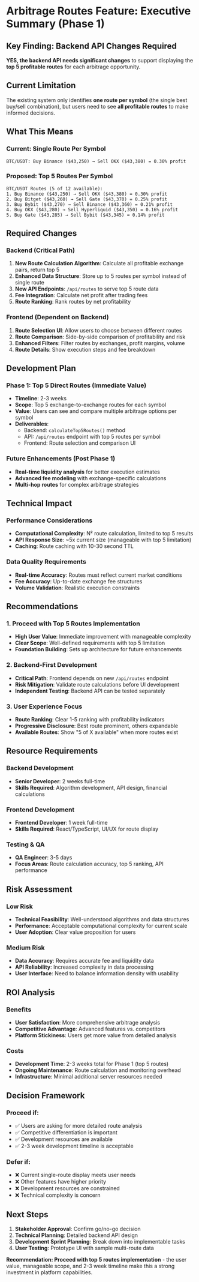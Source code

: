 # Arbitrage Routes Feature: Executive Summary (Phase 1)

## Key Finding: Backend API Changes Required

**YES, the backend API needs significant changes** to support displaying the **top 5 profitable routes** for each arbitrage opportunity.

## Current Limitation

The existing system only identifies **one route per symbol** (the single best buy/sell combination), but users need to see **all profitable routes** to make informed decisions.

## What This Means

### Current: Single Route Per Symbol
```
BTC/USDT: Buy Binance ($43,250) → Sell OKX ($43,380) = 0.30% profit
```

### Proposed: Top 5 Routes Per Symbol
```
BTC/USDT Routes (5 of 12 available):
1. Buy Binance ($43,250) → Sell OKX ($43,380) = 0.30% profit
2. Buy Bitget ($43,260) → Sell Gate ($43,370) = 0.25% profit  
3. Buy Bybit ($43,270) → Sell Binance ($43,360) = 0.21% profit
4. Buy OKX ($43,280) → Sell Hyperliquid ($43,350) = 0.16% profit
5. Buy Gate ($43,285) → Sell Bybit ($43,345) = 0.14% profit
```

## Required Changes

### Backend (Critical Path)
1. **New Route Calculation Algorithm**: Calculate all profitable exchange pairs, return top 5
2. **Enhanced Data Structure**: Store up to 5 routes per symbol instead of single route
3. **New API Endpoints**: `/api/routes` to serve top 5 route data
4. **Fee Integration**: Calculate net profit after trading fees
5. **Route Ranking**: Rank routes by net profitability

### Frontend (Dependent on Backend)
1. **Route Selection UI**: Allow users to choose between different routes
2. **Route Comparison**: Side-by-side comparison of profitability and risk
3. **Enhanced Filters**: Filter routes by exchanges, profit margins, volume
4. **Route Details**: Show execution steps and fee breakdown

## Development Plan

### Phase 1: Top 5 Direct Routes (Immediate Value)
- **Timeline**: 2-3 weeks
- **Scope**: Top 5 exchange-to-exchange routes for each symbol
- **Value**: Users can see and compare multiple arbitrage options per symbol
- **Deliverables**:
  - Backend: `calculateTop5Routes()` method
  - API: `/api/routes` endpoint with top 5 routes per symbol
  - Frontend: Route selection and comparison UI

### Future Enhancements (Post Phase 1)
- **Real-time liquidity analysis** for better execution estimates
- **Advanced fee modeling** with exchange-specific calculations
- **Multi-hop routes** for complex arbitrage strategies

## Technical Impact

### Performance Considerations
- **Computational Complexity**: N² route calculation, limited to top 5 results
- **API Response Size**: ~5x current size (manageable with top 5 limitation)
- **Caching**: Route caching with 10-30 second TTL

### Data Quality Requirements
- **Real-time Accuracy**: Routes must reflect current market conditions
- **Fee Accuracy**: Up-to-date exchange fee structures
- **Volume Validation**: Realistic execution constraints

## Recommendations

### 1. Proceed with Top 5 Routes Implementation
- **High User Value**: Immediate improvement with manageable complexity
- **Clear Scope**: Well-defined requirements with top 5 limitation
- **Foundation Building**: Sets up architecture for future enhancements

### 2. Backend-First Development
- **Critical Path**: Frontend depends on new `/api/routes` endpoint
- **Risk Mitigation**: Validate route calculations before UI development
- **Independent Testing**: Backend API can be tested separately

### 3. User Experience Focus
- **Route Ranking**: Clear 1-5 ranking with profitability indicators
- **Progressive Disclosure**: Best route prominent, others expandable
- **Available Routes**: Show "5 of X available" when more routes exist

## Resource Requirements

### Backend Development
- **Senior Developer**: 2 weeks full-time
- **Skills Required**: Algorithm development, API design, financial calculations

### Frontend Development  
- **Frontend Developer**: 1 week full-time
- **Skills Required**: React/TypeScript, UI/UX for route display

### Testing & QA
- **QA Engineer**: 3-5 days
- **Focus Areas**: Route calculation accuracy, top 5 ranking, API performance

## Risk Assessment

### Low Risk
- **Technical Feasibility**: Well-understood algorithms and data structures
- **Performance**: Acceptable computational complexity for current scale
- **User Adoption**: Clear value proposition for users

### Medium Risk
- **Data Accuracy**: Requires accurate fee and liquidity data
- **API Reliability**: Increased complexity in data processing
- **User Interface**: Need to balance information density with usability

## ROI Analysis

### Benefits
- **User Satisfaction**: More comprehensive arbitrage analysis
- **Competitive Advantage**: Advanced features vs. competitors
- **Platform Stickiness**: Users get more value from detailed analysis

### Costs
- **Development Time**: 2-3 weeks total for Phase 1 (top 5 routes)
- **Ongoing Maintenance**: Route calculation and monitoring overhead
- **Infrastructure**: Minimal additional server resources needed

## Decision Framework

### Proceed if:
- ✅ Users are asking for more detailed route analysis
- ✅ Competitive differentiation is important
- ✅ Development resources are available
- ✅ 2-3 week development timeline is acceptable

### Defer if:
- ❌ Current single-route display meets user needs
- ❌ Other features have higher priority
- ❌ Development resources are constrained
- ❌ Technical complexity is concern

## Next Steps

1. **Stakeholder Approval**: Confirm go/no-go decision
2. **Technical Planning**: Detailed backend API design
3. **Development Sprint Planning**: Break down into implementable tasks
4. **User Testing**: Prototype UI with sample multi-route data

**Recommendation: Proceed with top 5 routes implementation** - the user value, manageable scope, and 2-3 week timeline make this a strong investment in platform capabilities. 